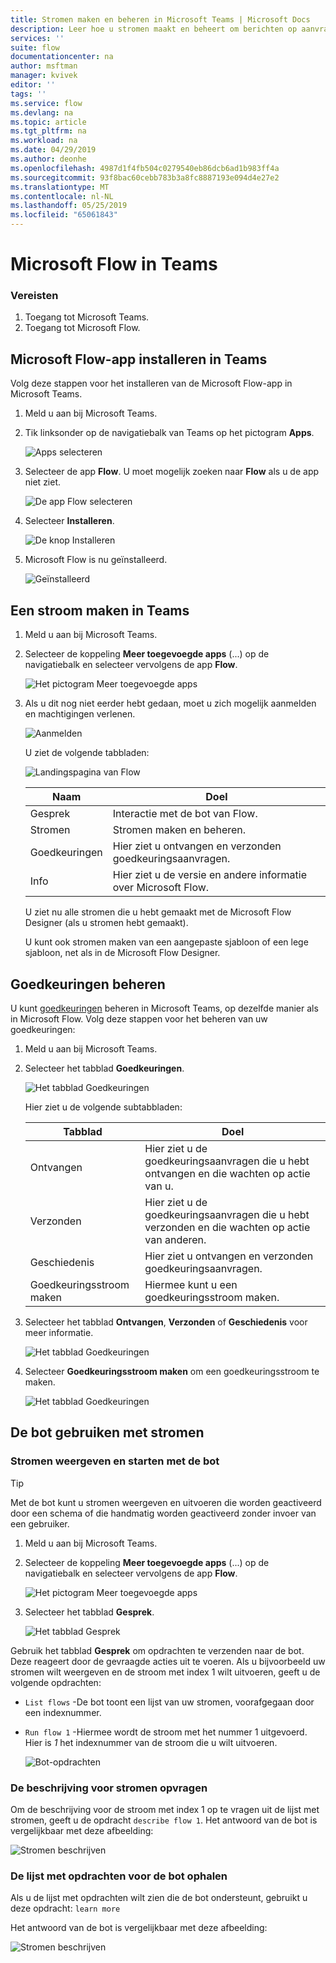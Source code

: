 ```yaml
---
title: Stromen maken en beheren in Microsoft Teams | Microsoft Docs
description: Leer hoe u stromen maakt en beheert om berichten op aanvraag te plaatsen, gebruikers en kanalen noemt met @mention, kaarten plaatst met antwoordopties en meer.
services: ''
suite: flow
documentationcenter: na
author: msftman
manager: kvivek
editor: ''
tags: ''
ms.service: flow
ms.devlang: na
ms.topic: article
ms.tgt_pltfrm: na
ms.workload: na
ms.date: 04/29/2019
ms.author: deonhe
ms.openlocfilehash: 4987d1f4fb504c0279540eb86dcb6ad1b983ff4a
ms.sourcegitcommit: 93f8bac60cebb783b3a8fc8887193e094d4e27e2
ms.translationtype: MT
ms.contentlocale: nl-NL
ms.lasthandoff: 05/25/2019
ms.locfileid: "65061843"
---
```

# <a name="microsoft-flow-in-teams"></a>Microsoft Flow in Teams

### <a name="prerequisites"></a>Vereisten

1. Toegang tot Microsoft Teams.
1. Toegang tot Microsoft Flow.

## <a name="install-the-microsoft-flow-app-in-teams"></a>Microsoft Flow-app installeren in Teams

Volg deze stappen voor het installeren van de Microsoft Flow-app in Microsoft Teams.

1. Meld u aan bij Microsoft Teams.

1. Tik linksonder op de navigatiebalk van Teams op het pictogram **Apps**.

    ![Apps selecteren](media/flows-teams/apps.png)

1. Selecteer de app **Flow**. U moet mogelijk zoeken naar **Flow** als u de app niet ziet.

    ![De app Flow selecteren](media/flows-teams/select-flow-app.png)

1. Selecteer **Installeren**.

    ![De knop Installeren](media/flows-teams/select-install.png)

1. Microsoft Flow is nu geïnstalleerd.

    ![Geïnstalleerd](media/flows-teams/flow-installed.png)


## <a name="create-a-flow-in-teams"></a>Een stroom maken in Teams

1. Meld u aan bij Microsoft Teams.

1. Selecteer de koppeling **Meer toegevoegde apps** (...) op de navigatiebalk en selecteer vervolgens de app **Flow**.

    ![Het pictogram Meer toegevoegde apps](media/flows-teams/added-apps-icon.png)

1. Als u dit nog niet eerder hebt gedaan, moet u zich mogelijk aanmelden en machtigingen verlenen.

    ![Aanmelden](media/flows-teams/grant-permissions-sign-in.png)


    U ziet de volgende tabbladen:

    ![Landingspagina van Flow](media/flows-teams/flow-landing-page.png)

    Naam|Doel
    ----|-----|
    Gesprek|Interactie met de bot van Flow.
    Stromen|Stromen maken en beheren.
    Goedkeuringen|Hier ziet u ontvangen en verzonden goedkeuringsaanvragen.
    Info|Hier ziet u de versie en andere informatie over Microsoft Flow.


    U ziet nu alle stromen die u hebt gemaakt met de Microsoft Flow Designer (als u stromen hebt gemaakt). 

    U kunt ook stromen maken van een aangepaste sjabloon of een lege sjabloon, net als in de Microsoft Flow Designer. 

## <a name="manage-approvals"></a>Goedkeuringen beheren

U kunt [goedkeuringen](modern-approvals.md) beheren in Microsoft Teams, op dezelfde manier als in Microsoft Flow. Volg deze stappen voor het beheren van uw goedkeuringen:

1. Meld u aan bij Microsoft Teams.
1. Selecteer het tabblad **Goedkeuringen**.

    ![Het tabblad Goedkeuringen](media/flows-teams/approvals-tab.png)

    Hier ziet u de volgende subtabbladen:

    Tabblad|Doel
    ----|-----|
    Ontvangen|Hier ziet u de goedkeuringsaanvragen die u hebt ontvangen en die wachten op actie van u.
    Verzonden|Hier ziet u de goedkeuringsaanvragen die u hebt verzonden en die wachten op actie van anderen.
    Geschiedenis|Hier ziet u ontvangen en verzonden goedkeuringsaanvragen.
    Goedkeuringsstroom maken|Hiermee kunt u een goedkeuringsstroom maken.

1. Selecteer het tabblad **Ontvangen**, **Verzonden** of **Geschiedenis** voor meer informatie.

    ![Het tabblad Goedkeuringen](media/flows-teams/approvals-tab-2.png)

1. Selecteer **Goedkeuringsstroom maken** om een goedkeuringsstroom te maken.

    ![Het tabblad Goedkeuringen](media/flows-teams/approvals-tab-3.png)

## <a name="use-the-bot-with-flows"></a>De bot gebruiken met stromen

### <a name="list-and-launch-flows-with-the-bot"></a>Stromen weergeven en starten met de bot

> [!TIP]
> Met de bot kunt u stromen weergeven en uitvoeren die worden geactiveerd door een schema of die handmatig worden geactiveerd zonder invoer van een gebruiker.

1. Meld u aan bij Microsoft Teams.
1. Selecteer de koppeling **Meer toegevoegde apps** (...) op de navigatiebalk en selecteer vervolgens de app **Flow**.

    ![Het pictogram Meer toegevoegde apps](media/flows-teams/added-apps-icon.png)
    
1. Selecteer het tabblad **Gesprek**.

    ![Het tabblad Gesprek](media/flows-teams/conversations-tab.png)

Gebruik het tabblad **Gesprek** om opdrachten te verzenden naar de bot. Deze reageert door de gevraagde acties uit te voeren. Als u bijvoorbeeld uw stromen wilt weergeven en de stroom met index 1 wilt uitvoeren, geeft u de volgende opdrachten:

- ```List flows``` -De bot toont een lijst van uw stromen, voorafgegaan door een indexnummer.
- ```Run flow 1``` -Hiermee wordt de stroom met het nummer 1 uitgevoerd. Hier is *1* het indexnummer van de stroom die u wilt uitvoeren.

   ![Bot-opdrachten](media/flows-teams/bot-commands.png)

### <a name="get-the-description-for-flows"></a>De beschrijving voor stromen opvragen

Om de beschrijving voor de stroom met index 1 op te vragen uit de lijst met stromen, geeft u de opdracht ```describe flow 1```. Het antwoord van de bot is vergelijkbaar met deze afbeelding:

   ![Stromen beschrijven](media/flows-teams/bot-describe.png)

### <a name="get-the-list-of-commands-for-the-bot"></a>De lijst met opdrachten voor de bot ophalen

Als u de lijst met opdrachten wilt zien die de bot ondersteunt, gebruikt u deze opdracht: ```learn more``` 

Het antwoord van de bot is vergelijkbaar met deze afbeelding:

![Stromen beschrijven](media/flows-teams/bot-learn-more.png) 
